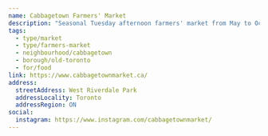 ```yaml
---
name: Cabbagetown Farmers' Market
description: "Seasonal Tuesday afternoon farmers' market from May to October at West Riverdale Park in Cabbagetown."
tags:
  - type/market
  - type/farmers-market
  - neighbourhood/cabbagetown
  - borough/old-toronto
  - for/food
link: https://www.cabbagetownmarket.ca/
address:
  streetAddress: West Riverdale Park
  addressLocality: Toronto
  addressRegion: ON
social:
  instagram: https://www.instagram.com/cabbagetownmarket/
---
```

